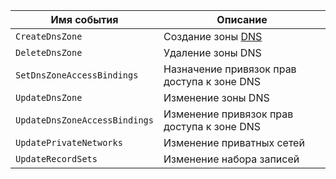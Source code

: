 Имя события | Описание
--- | ---
`CreateDnsZone` | Создание зоны [DNS](../../../glossary/dns.md)
`DeleteDnsZone` | Удаление зоны DNS
`SetDnsZoneAccessBindings` | Назначение привязок прав доступа к зоне DNS
`UpdateDnsZone` | Изменение зоны DNS
`UpdateDnsZoneAccessBindings` | Изменение привязок прав доступа к зоне DNS
`UpdatePrivateNetworks` | Изменение приватных сетей
`UpdateRecordSets` | Изменение набора записей